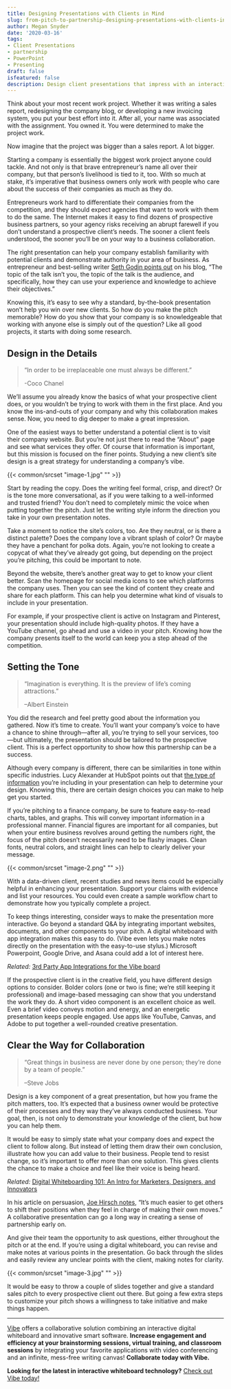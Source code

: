 ```yaml
---
title: Designing Presentations with Clients in Mind
slug: from-pitch-to-partnership-designing-presentations-with-clients-in-mind
author: Megan Snyder
date: '2020-03-16'
tags:
- Client Presentations
- partnership
- PowerPoint
- Presenting
draft: false
isfeatured: false
description: Design client presentations that impress with an interactive whiteboard session.
---
```


Think about your most recent work project. Whether it was writing a sales report, redesigning the company blog, or developing a new invoicing system, you put your best effort into it. After all, your name was associated with the assignment. You owned it. You were determined to make the project work.

Now imagine that the project was bigger than a sales report. A lot bigger.

Starting a company is essentially the biggest work project anyone could tackle. And not only is that brave entrepreneur’s name all over their company, but that person’s livelihood is tied to it, too. With so much at stake, it’s imperative that business owners only work with people who care about the success of their companies as much as they do.

Entrepreneurs work hard to differentiate their companies from the competition, and they should expect agencies that want to work with them to do the same. The Internet makes it easy to find dozens of prospective business partners, so your agency risks receiving an abrupt farewell if you don’t understand a prospective client’s needs. The sooner a client feels understood, the sooner you’ll be on your way to a business collaboration.

The right presentation can help your company establish familiarity with potential clients and demonstrate authority in your area of business. As entrepreneur and best-selling writer [Seth Godin points out](https://seths.blog/2013/12/speaking-in-public-two-errors-that-lead-to-fear/) on his blog, “The topic of the talk isn’t you, the topic of the talk is the audience, and specifically, how they can use your experience and knowledge to achieve their objectives.”

Knowing this, it’s easy to see why a standard, by-the-book presentation won’t help you win over new clients. So how do you make the pitch memorable? How do you show that your company is so knowledgeable that working with anyone else is simply out of the question? Like all good projects, it starts with doing some research.

## Design in the Details


> “In order to be irreplaceable one must always be different.”
> 
> -Coco Chanel
> 
> 

We’ll assume you already know the basics of what your prospective client does, or you wouldn’t be trying to work with them in the first place. And you know the ins-and-outs of your company and why this collaboration makes sense. Now, you need to dig deeper to make a great impression.

One of the easiest ways to better understand a potential client is to visit their company website. But you’re not just there to read the “About” page and see what services they offer. Of course that information is important, but this mission is focused on the finer points. Studying a new client’s site design is a great strategy for understanding a company’s vibe.

{{< common/srcset "image-1.jpg" "" >}}

Start by reading the copy. Does the writing feel formal, crisp, and direct? Or is the tone more conversational, as if you were talking to a well-informed and trusted friend? You don’t need to completely mimic the voice when putting together the pitch. Just let the writing style inform the direction you take in your own presentation notes.

Take a moment to notice the site’s colors, too. Are they neutral, or is there a distinct palette? Does the company love a vibrant splash of color? Or maybe they have a penchant for polka dots. Again, you’re not looking to create a copycat of what they’ve already got going, but depending on the project you’re pitching, this could be important to note.

Beyond the website, there’s another great way to get to know your client better. Scan the homepage for social media icons to see which platforms the company uses. Then you can see the kind of content they create and share for each platform. This can help you determine what kind of visuals to include in your presentation.

For example, if your prospective client is active on Instagram and Pinterest, your presentation should include high-quality photos. If they have a YouTube channel, go ahead and use a video in your pitch. Knowing how the company presents itself to the world can keep you a step ahead of the competition.

## Setting the Tone


> “Imagination is everything. It is the preview of life’s coming attractions.”
> 
> –Albert Einstein
> 
> 

You did the research and feel pretty good about the information you gathered. Now it’s time to create. You’ll want your company’s voice to have a chance to shine through—after all, you’re trying to sell your services, too—but ultimately, the presentation should be tailored to the prospective client. This is a perfect opportunity to show how this partnership can be a success.

Although every company is different, there can be similarities in tone within specific industries. Lucy Alexander at HubSpot points out that [the type of information](https://blog.hubspot.com/sales/sales-presentation-titles-excerpt) you’re including in your presentation can help to determine your design. Knowing this, there are certain design choices you can make to help get you started.

If you’re pitching to a finance company, be sure to feature easy-to-read charts, tables, and graphs. This will convey important information in a professional manner. Financial figures are important for all companies, but when your entire business revolves around getting the numbers right, the focus of the pitch doesn’t necessarily need to be flashy images. Clean fonts, neutral colors, and straight lines can help to clearly deliver your message.

{{< common/srcset "image-2.png" "" >}}

With a data-driven client, recent studies and news items could be especially helpful in enhancing your presentation. Support your claims with evidence and list your resources. You could even create a sample workflow chart to demonstrate how you typically complete a project.

To keep things interesting, consider ways to make the presentation more interactive. Go beyond a standard Q&A by integrating important websites, documents, and other components to your pitch. A digital whiteboard with app integration makes this easy to do. (Vibe even lets you make notes directly on the presentation with the easy-to-use stylus.) Microsoft Powerpoint, Google Drive, and Asana could add a lot of interest here.

*Related:* [3rd Party App Integrations for the Vibe board](https://vibe.us/android-app-store/)

If the prospective client is in the creative field, you have different design options to consider. Bolder colors (one or two is fine; we’re still keeping it professional) and image-based messaging can show that you understand the work they do. A short video component is an excellent choice as well. Even a brief video conveys motion and energy, and an energetic presentation keeps people engaged. Use apps like YouTube, Canvas, and Adobe to put together a well-rounded creative presentation.

## Clear the Way for Collaboration


> “Great things in business are never done by one person; they’re done by a team of people.”
> 
> –Steve Jobs
> 
> 

Design is a key component of a great presentation, but how you frame the pitch matters, too. It’s expected that a business owner would be protective of their processes and they way they’ve always conducted business. Your goal, then, is not only to demonstrate your knowledge of the client, but how you can help them.

It would be easy to simply state what your company does and expect the client to follow along. But instead of letting them draw their own conclusion, illustrate how you can add value to their business. People tend to resist change, so it’s important to offer more than one solution. This gives clients the chance to make a choice and feel like their voice is being heard.

*Related:* [Digital Whiteboarding 101: An Intro for Marketers, Designers, and Innovators](https://vibe.us/blog/whiteboarding-101-an-introduction-for-marketers-designers-and-innovators/)

In his article on persuasion, [Joe Hirsch notes](https://www.inc.com/joe-hirsch/want-to-become-more-persuasive-try-these-3-strategies-to-win-people-over.html?cid=sf01001), “It’s much easier to get others to shift their positions when they feel in charge of making their own moves.” A collaborative presentation can go a long way in creating a sense of partnership early on.

And give their team the opportunity to ask questions, either throughout the pitch or at the end. If you’re using a digital whiteboard, you can revise and make notes at various points in the presentation. Go back through the slides and easily review any unclear points with the client, making notes for clarity.

{{< common/srcset "image-3.jpg" "" >}}

It would be easy to throw a couple of slides together and give a standard sales pitch to every prospective client out there. But going a few extra steps to customize your pitch shows a willingness to take initiative and make things happen.



---

[Vibe](https://vibe.us/) offers a collaborative solution combining an interactive digital whiteboard and innovative smart software. **Increase engagement and efficiency at your brainstorming sessions, virtual training, and classroom sessions** by integrating your favorite applications with video conferencing and an infinite, mess-free writing canvas! **Collaborate today with Vibe.**

**Looking for the latest in interactive whiteboard technology?** [Check out Vibe today!](https://vibe.us/order/)

